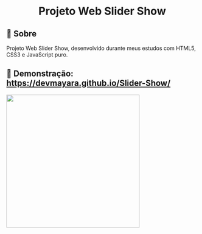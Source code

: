 
<h1 align="center">Projeto Web Slider Show</h1>



## 📖 Sobre

Projeto Web Slider Show, desenvolvido durante meus estudos com HTML5, CSS3 e JavaScript puro.


## 📖 Demonstração: https://devmayara.github.io/Slider-Show/

<div>
  <img height="350" src="" style="max-width:200%;"/>
</div>
